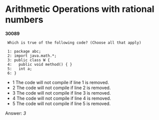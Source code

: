 Arithmetic Operations with rational numbers
===========================================
**30089**
```
 Which is true of the following code? (Choose all that apply) 
 
 1: package abc; 
 2: import java.math.*; 
 3: public class W { 
 4:   public void method() { } 
 5:   int a; 
 6: }
```


- 1 The code will not compile if line 1 is removed.
- 2 The code will not compile if line 2 is removed.
- 3 The code will not compile if line 3 is removed.
- 4 The code will not compile if line 4 is removed.
- 5 The code will not compile if line 5 is removed.

Answer: *3*


